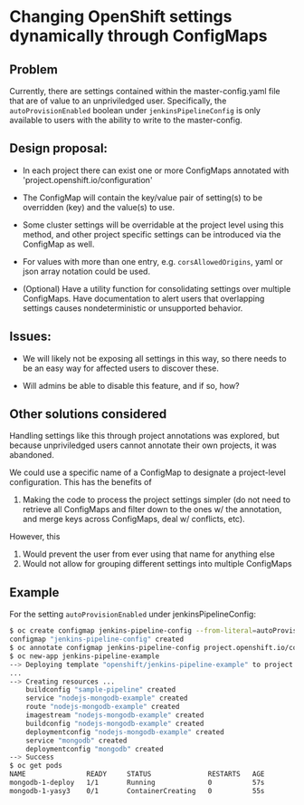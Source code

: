 # Changing OpenShift settings dynamically through ConfigMaps

## Problem

Currently, there are settings contained within the master-config.yaml file that
are of value to an unpriviledged user. Specifically, the `autoProvisionEnabled`
boolean under `jenkinsPipelineConfig` is only available to users with the
ability to write to the master-config.

## Design proposal:

- In each project there can exist one or more ConfigMaps annotated with
  'project.openshift.io/configuration'

- The ConfigMap will contain the key/value pair of setting(s) to be overridden
  (key) and the value(s) to use.

- Some cluster settings will be overridable at the project level using this
  method, and other project specific settings can be introduced via the
  ConfigMap as well.

- For values with more than one entry, e.g. `corsAllowedOrigins`, yaml or json
  array notation could be used.

- (Optional) Have a utility function for consolidating settings over multiple
  ConfigMaps. Have documentation to alert users that overlapping settings causes
  nondeterministic or unsupported behavior.

## Issues:

- We will likely not be exposing all settings in this way, so there needs to be
  an easy way for affected users to discover these.

- Will admins be able to disable this feature, and if so, how?

## Other solutions considered

Handling settings like this through project annotations was explored, but
because unpriviledged users cannot annotate their own projects, it was
abandoned.

We could use a specific name of a ConfigMap to designate a project-level
configuration. This has the benefits of

 1.  Making the code to process the project settings simpler (do not need to
     retrieve all ConfigMaps and filter down to the ones w/ the annotation, and merge
     keys across ConfigMaps, deal w/ conflicts, etc).
 
However, this 

 1.  Would prevent the user from ever using that name for anything else
 1.  Would not allow for grouping different settings into multiple ConfigMaps

## Example

For the setting `autoProvisionEnabled` under jenkinsPipelineConfig:

```bash
$ oc create configmap jenkins-pipeline-config --from-literal=autoProvisionEnabled=false
configmap "jenkins-pipeline-config" created
$ oc annotate configmap jenkins-pipeline-config project.openshift.io/configuration=true
$ oc new-app jenkins-pipeline-example
--> Deploying template "openshift/jenkins-pipeline-example" to project myproject
...
--> Creating resources ...
    buildconfig "sample-pipeline" created
    service "nodejs-mongodb-example" created
    route "nodejs-mongodb-example" created
    imagestream "nodejs-mongodb-example" created
    buildconfig "nodejs-mongodb-example" created
    deploymentconfig "nodejs-mongodb-example" created
    service "mongodb" created
    deploymentconfig "mongodb" created
--> Success
$ oc get pods
NAME               READY     STATUS              RESTARTS   AGE
mongodb-1-deploy   1/1       Running             0          57s
mongodb-1-yasy3    0/1       ContainerCreating   0          55s
```
